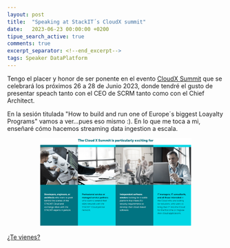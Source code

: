 ```yaml
---
layout: post
title:  "Speaking at StackIT´s CloudX summit"
date:   2023-06-23 00:00:00 +0200
tipue_search_active: true
comments: true
excerpt_separator: <!--end_excerpt-->
tags: Speaker DataPlatform
---
```


Tengo el placer y honor de ser ponente en el evento [CloudX Summit](https://www.stackit.de/en/cloudxsummit/) que se celebrará los próximos 26 a 28 de Junio 2023, donde tendré el gusto de presentar speach tanto con el CEO de SCRM tanto como con el Chief Architect.

En la sesión titulada "How to build and run one of Europe´s biggest Loayalty Programs" vamos a ver...pues eso mismo :). En lo que me toca a mi, enseñaré cómo hacemos streaming data ingestion a escala.

<div style="text-align: center">
<a href = "https://www.stackit.de/en/cloudxsummit/" target="_blank"><img src="/img/posts/stackit/cloudxsummit.png" alt="Cloud X Summit" width="70%"></a>
</div>

<!--end_excerpt-->

[¿Te vienes?](https://www.stackit.de/en/cloudxsummit/)
